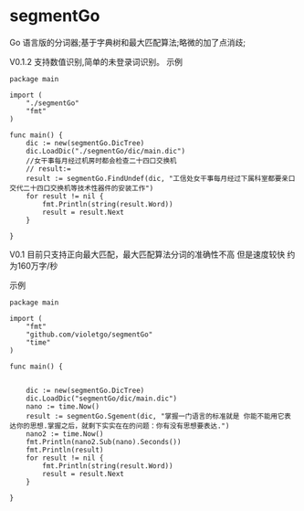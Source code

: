 segmentGo
=========

Go 语言版的分词器;基于字典树和最大匹配算法;略微的加了点消歧;

V0.1.2
支持数值识别,简单的未登录词识别。
示例

	package main

	import (
		"./segmentGo"
		"fmt"
	)

	func main() {
		dic := new(segmentGo.DicTree)
		dic.LoadDic("./segmentGo/dic/main.dic")
		//女干事每月经过机房时都会检查二十四口交换机
		// result:=
		result := segmentGo.FindUndef(dic, "工信处女干事每月经过下属科室都要亲口交代二十四口交换机等技术性器件的安装工作")
		for result != nil {
			fmt.Println(string(result.Word))
			result = result.Next
		}

	}


V0.1
目前只支持正向最大匹配，最大匹配算法分词的准确性不高 但是速度较快 约为160万字/秒

示例

	package main

	import (
		"fmt"
		"github.com/violetgo/segmentGo"
		"time"
	)

	func main() {


		dic := new(segmentGo.DicTree)
		dic.LoadDic("segmentGo/dic/main.dic")
		nano := time.Now()
		result := segmentGo.Sgement(dic, "掌握一门语言的标准就是 你能不能用它表达你的思想.掌握之后，就剩下实实在在的问题：你有没有思想要表达.")
		nano2 := time.Now()
		fmt.Println(nano2.Sub(nano).Seconds())
		fmt.Println(result)
		for result != nil {
		 	fmt.Println(string(result.Word))
		 	result = result.Next
		}

	}
